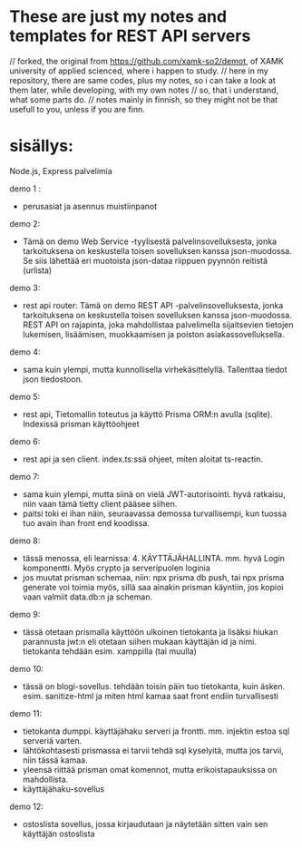 # These are just my notes and templates for REST API servers

// forked, the original from https://github.com/xamk-so2/demot, of XAMK university of applied scienced, where i happen to study.
// here in my repository, there are same codes, plus my notes, so i can take a look at them later, while developing, with my own notes
// so, that i understand, what some parts do.
// notes mainly in finnish, so they might not be that usefull to you, unless if you are finn.



# sisällys:

Node.js, Express palvelimia

demo 1 :
- perusasiat ja asennus muistiinpanot

demo 2:
- Tämä on demo Web Service -tyylisestä palvelinsovelluksesta, jonka tarkoituksena on keskustella 
        toisen sovelluksen kanssa json-muodossa. Se siis lähettää eri muotoista json-dataa riippuen pyynnön 
        reitistä (urlista)

demo 3:
- rest api router: Tämä on demo REST API -palvelinsovelluksesta, jonka tarkoituksena on keskustella 
        toisen sovelluksen kanssa json-muodossa. REST API on rajapinta, joka mahdollistaa palvelimella sijaitsevien tietojen 
        lukemisen, lisäämisen, muokkaamisen ja poiston asiakassovelluksella.

demo 4:
- sama kuin ylempi, mutta kunnollisella virhekäsittelyllä. Tallenttaa tiedot json tiedostoon.

demo 5:
- rest api, Tietomallin toteutus ja käyttö Prisma ORM:n avulla (sqlite). Indexissä prisman käyttöohjeet

demo 6:
- rest api ja sen client. index.ts:ssä ohjeet, miten aloitat ts-reactin.

demo 7: 
- sama kuin ylempi, mutta siinä on vielä JWT-autorisointi. hyvä ratkaisu, niin vaan tämä tietty client pääsee siihen.
- paitsi toki ei ihan näin, seuraavassa demossa turvallisempi, kun tuossa tuo avain ihan front end koodissa.

demo 8:
- tässä menossa, eli learnissa: 4. KÄYTTÄJÄHALLINTA. mm. hyvä Login komponentti. Myös crypto ja serveripuolen loginia
- jos muutat prisman schemaa, niin: npx prisma db push, tai npx prisma generate voi toimia myös, sillä saa ainakin prisman käyntiin, jos kopioi vaan valmiit data.db:n ja scheman.

demo 9:
- tässä otetaan prismalla käyttöön ulkoinen tietokanta ja lisäksi hiukan parannusta jwt:n eli
otetaan siihen mukaan käyttäjän id ja nimi. tietokanta tehdään esim. xamppilla (tai muulla)

demo 10:
- tässä on blogi-sovellus. tehdään toisin päin tuo tietokanta, kuin äsken. esim. sanitize-html ja miten html kamaa saat front endiin turvallisesti

demo 11:
- tietokanta dumppi. käyttäjähaku serveri ja frontti. mm. injektin estoa sql serveriä varten.
- lähtökohtasesti prismassa ei tarvii tehdä sql kyselyitä, mutta jos tarvii, niin tässä kamaa.
- yleensä riittää prisman omat komennot, mutta erikoistapauksissa on mahdollista.
- käyttäjähaku-sovellus

demo 12:
- ostoslista sovellus, jossa kirjaudutaan ja näytetään sitten vain sen käyttäjän ostoslista
